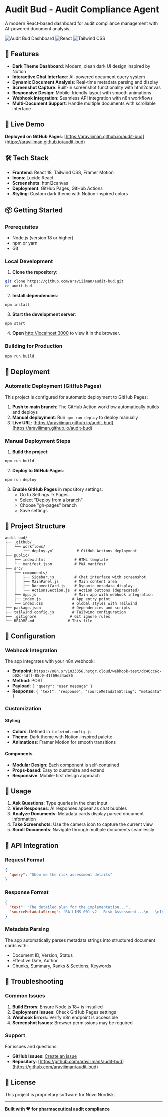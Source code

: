 # Audit Bud - Audit Compliance Agent

A modern React-based dashboard for audit compliance management with AI-powered document analysis.

![Audit Bud Dashboard](https://img.shields.io/badge/Status-Live-brightgreen)
![React](https://img.shields.io/badge/React-18-blue)
![Tailwind CSS](https://img.shields.io/badge/Tailwind-CSS-38B2AC)

## 🌟 Features

- **Dark Theme Dashboard**: Modern, clean dark UI design inspired by Notion
- **Interactive Chat Interface**: AI-powered document query system
- **Dynamic Document Analysis**: Real-time metadata parsing and display
- **Screenshot Capture**: Built-in screenshot functionality with html2canvas
- **Responsive Design**: Mobile-friendly layout with smooth animations
- **Webhook Integration**: Seamless API integration with n8n workflows
- **Multi-Document Support**: Handle multiple documents with scrollable interface

## 🚀 Live Demo

**Deployed on GitHub Pages**: [https://araviiiman.github.io/audit-bud](https://araviiiman.github.io/audit-bud)

## 🛠 Tech Stack

- **Frontend**: React 18, Tailwind CSS, Framer Motion
- **Icons**: Lucide React
- **Screenshots**: html2canvas
- **Deployment**: GitHub Pages, GitHub Actions
- **Styling**: Custom dark theme with Notion-inspired colors

## 📦 Getting Started

### Prerequisites

- Node.js (version 18 or higher)
- npm or yarn
- Git

### Local Development

1. **Clone the repository**:
```bash
git clone https://github.com/araviiiman/audit-bud.git
cd audit-bud
```

2. **Install dependencies**:
```bash
npm install
```

3. **Start the development server**:
```bash
npm start
```

4. **Open** [http://localhost:3000](http://localhost:3000) to view it in the browser.

### Building for Production

```bash
npm run build
```

## 🚀 Deployment

### Automatic Deployment (GitHub Pages)

This project is configured for automatic deployment to GitHub Pages:

1. **Push to main branch**: The GitHub Action workflow automatically builds and deploys
2. **Manual deployment**: Run `npm run deploy` to deploy manually
3. **Live URL**: [https://araviiiman.github.io/audit-bud](https://araviiiman.github.io/audit-bud)

### Manual Deployment Steps

1. **Build the project**:
```bash
npm run build
```

2. **Deploy to GitHub Pages**:
```bash
npm run deploy
```

3. **Enable GitHub Pages** in repository settings:
   - Go to Settings → Pages
   - Select "Deploy from a branch"
   - Choose "gh-pages" branch
   - Save settings

## 📁 Project Structure

```
audit-bud/
├── .github/
│   └── workflows/
│       └── deploy.yml          # GitHub Actions deployment
├── public/
│   ├── index.html             # HTML template
│   └── manifest.json          # PWA manifest
├── src/
│   ├── components/
│   │   ├── Sidebar.js         # Chat interface with screenshot
│   │   ├── MainPanel.js       # Main content area
│   │   ├── DocumentCard.js    # Dynamic metadata display
│   │   └── ActionsSection.js  # Action buttons (deprecated)
│   ├── App.js                 # Main app with webhook integration
│   ├── index.js              # App entry point
│   └── index.css             # Global styles with Tailwind
├── package.json              # Dependencies and scripts
├── tailwind.config.js        # Tailwind configuration
├── .gitignore               # Git ignore rules
└── README.md               # This file
```

## 🔧 Configuration

### Webhook Integration

The app integrates with your n8n webhook:
- **Endpoint**: `https://n8n.srv1033356.hstgr.cloud/webhook-test/dc46cc6c-b02c-4dff-85c0-41f69e34ad86`
- **Method**: POST
- **Payload**: `{ "query": "user message" }`
- **Response**: `{ "text": "response", "sourceMetadataString": "metadata" }`

### Customization

#### Styling
- **Colors**: Defined in `tailwind.config.js`
- **Theme**: Dark theme with Notion-inspired palette
- **Animations**: Framer Motion for smooth transitions

#### Components
- **Modular Design**: Each component is self-contained
- **Props-based**: Easy to customize and extend
- **Responsive**: Mobile-first design approach

## 🎯 Usage

1. **Ask Questions**: Type queries in the chat input
2. **View Responses**: AI responses appear as chat bubbles
3. **Analyze Documents**: Metadata cards display parsed document information
4. **Take Screenshots**: Use the camera icon to capture the current view
5. **Scroll Documents**: Navigate through multiple documents seamlessly

## 🔄 API Integration

### Request Format
```json
{
  "query": "Show me the risk assessment details"
}
```

### Response Format
```json
{
  "text": "The detailed plan for the implementation...",
  "sourceMetadataString": "RA-LIMS-001 v2 — Risk Assessment...\n---\nIVP-LIMS-001 v1 — IT Implementation..."
}
```

### Metadata Parsing
The app automatically parses metadata strings into structured document cards with:
- Document ID, Version, Status
- Effective Date, Author
- Chunks, Summary, Ranks & Sections, Keywords

## 🐛 Troubleshooting

### Common Issues

1. **Build Errors**: Ensure Node.js 18+ is installed
2. **Deployment Issues**: Check GitHub Pages settings
3. **Webhook Errors**: Verify n8n endpoint is accessible
4. **Screenshot Issues**: Browser permissions may be required

### Support

For issues and questions:
- **GitHub Issues**: [Create an issue](https://github.com/araviiiman/audit-bud/issues)
- **Repository**: [https://github.com/araviiiman/audit-bud](https://github.com/araviiiman/audit-bud)

## 📄 License

This project is proprietary software for Novo Nordisk.

---

**Built with ❤️ for pharmaceutical audit compliance**
